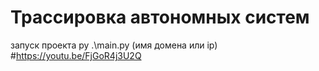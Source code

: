 # Трассировка автономных систем
запуск проекта py .\main.py (имя домена или ip)
#https://youtu.be/FjGoR4j3U2Q
